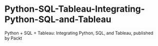 


# Python-SQL-Tableau-Integrating-Python-SQL-and-Tableau
Python + SQL + Tableau: Integrating Python, SQL, and Tableau, published by Packt
